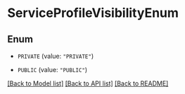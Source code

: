 # ServiceProfileVisibilityEnum

## Enum


* `PRIVATE` (value: `"PRIVATE"`)

* `PUBLIC` (value: `"PUBLIC"`)


[[Back to Model list]](../README.md#documentation-for-models) [[Back to API list]](../README.md#documentation-for-api-endpoints) [[Back to README]](../README.md)


